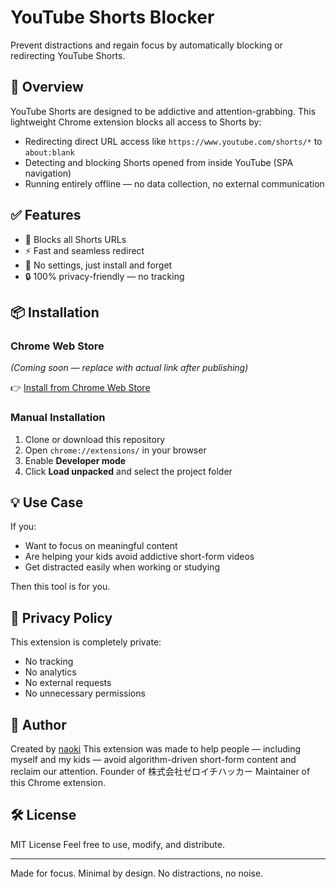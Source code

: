 # YouTube Shorts Blocker

Prevent distractions and regain focus by automatically blocking or redirecting YouTube Shorts.

## 🧩 Overview

YouTube Shorts are designed to be addictive and attention-grabbing.
This lightweight Chrome extension blocks all access to Shorts by:

- Redirecting direct URL access like `https://www.youtube.com/shorts/*` to `about:blank`
- Detecting and blocking Shorts opened from inside YouTube (SPA navigation)
- Running entirely offline — no data collection, no external communication

## ✅ Features

- 🚫 Blocks all Shorts URLs
- ⚡ Fast and seamless redirect
- 🧘 No settings, just install and forget
- 🔒 100% privacy-friendly — no tracking

## 📦 Installation

### Chrome Web Store
_(Coming soon — replace with actual link after publishing)_

👉 [Install from Chrome Web Store](https://chrome.google.com/webstore/detail/your-extension-id)

### Manual Installation

1. Clone or download this repository
2. Open `chrome://extensions/` in your browser
3. Enable **Developer mode**
4. Click **Load unpacked** and select the project folder

## 💡 Use Case

If you:

- Want to focus on meaningful content
- Are helping your kids avoid addictive short-form videos
- Get distracted easily when working or studying

Then this tool is for you.


## 🔐 Privacy Policy

This extension is completely private:

- No tracking
- No analytics
- No external requests
- No unnecessary permissions

## 👤 Author
Created by [naoki](https://github.com/n350071)
This extension was made to help people — including myself and my kids — avoid algorithm-driven short-form content and reclaim our attention.
Founder of 株式会社ゼロイチハッカー
Maintainer of this Chrome extension.

## 🛠️ License

MIT License
Feel free to use, modify, and distribute.

---

Made for focus. Minimal by design. No distractions, no noise.


